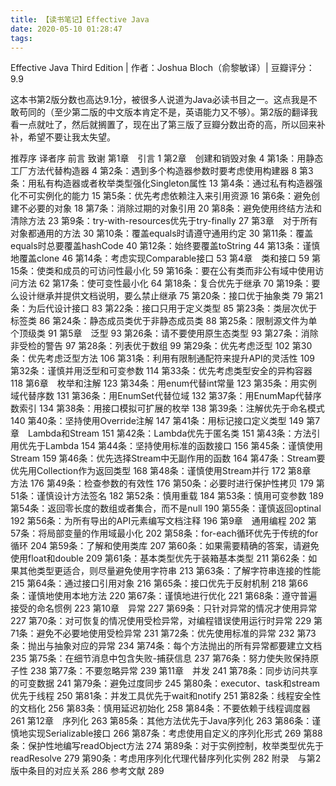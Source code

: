 ```yaml
---
title: 【读书笔记】Effective Java
date: 2020-05-10 01:28:47
tags:
---
```


Effective Java Third Edition | 作者：Joshua Bloch（俞黎敏译）| 豆瓣评分：9.9

这本书第2版分数也高达9.1分，被很多人说道为Java必读书目之一。这点我是不敢苟同的（至少第二版的中文版本肯定不是，英语能力又不够）。第2版的翻译我看一点就吐了，然后就搁置了，现在出了第三版了豆瓣分数出奇的高，所以回来补补，希望不要让我太失望。

<!-- more -->

推荐序
译者序
前言
致谢
第1章　引言 1
第2章　创建和销毁对象 4
第1条：用静态工厂方法代替构造器 4
第2条：遇到多个构造器参数时要考虑使用构建器 8
第3条：用私有构造器或者枚举类型强化Singleton属性 13
第4条：通过私有构造器强化不可实例化的能力 15
第5条：优先考虑依赖注入来引用资源 16
第6条：避免创建不必要的对象 18
第7条：消除过期的对象引用 20
第8条：避免使用终结方法和清除方法 23
第9条：try-with-resources优先于try-finally 27
第3章　对于所有对象都通用的方法 30
第10条：覆盖equals时请遵守通用约定 30
第11条：覆盖equals时总要覆盖hashCode 40
第12条：始终要覆盖toString 44
第13条：谨慎地覆盖clone 46
第14条：考虑实现Comparable接口 53
第4章　类和接口 59
第15条：使类和成员的可访问性最小化 59
第16条：要在公有类而非公有域中使用访问方法 62
第17条：使可变性最小化 64
第18条：复合优先于继承 70
第19条：要么设计继承并提供文档说明，要么禁止继承 75
第20条：接口优于抽象类 79
第21条：为后代设计接口 83
第22条：接口只用于定义类型 85
第23条：类层次优于标签类 86
第24条：静态成员类优于非静态成员类 88
第25条：限制源文件为单个顶级类 91
第5章　泛型 93
第26条：请不要使用原生态类型 93
第27条：消除非受检的警告 97
第28条：列表优于数组 99
第29条：优先考虑泛型 102
第30条：优先考虑泛型方法 106
第31条：利用有限制通配符来提升API的灵活性 109
第32条：谨慎并用泛型和可变参数 114
第33条：优先考虑类型安全的异构容器 118
第6章　枚举和注解 123
第34条：用enum代替int常量 123
第35条：用实例域代替序数 131
第36条：用EnumSet代替位域 132
第37条：用EnumMap代替序数索引 134
第38条：用接口模拟可扩展的枚举 138
第39条：注解优先于命名模式 140
第40条：坚持使用Override注解 147
第41条：用标记接口定义类型 149
第7章　Lambda和Stream 151
第42条：Lambda优先于匿名类 151
第43条：方法引用优先于Lambda 154
第44条：坚持使用标准的函数接口 156
第45条：谨慎使用Stream 159
第46条：优先选择Stream中无副作用的函数 164
第47条：Stream要优先用Collection作为返回类型 168
第48条：谨慎使用Stream并行 172
第8章　方法 176
第49条：检查参数的有效性 176
第50条：必要时进行保护性拷贝 179
第51条：谨慎设计方法签名 182
第52条：慎用重载 184
第53条：慎用可变参数 189
第54条：返回零长度的数组或者集合，而不是null 190
第55条：谨慎返回optinal 192
第56条：为所有导出的API元素编写文档注释 196
第9章　通用编程 202
第57条：将局部变量的作用域最小化 202
第58条：for-each循环优先于传统的for循环 204
第59条：了解和使用类库 207
第60条：如果需要精确的答案，请避免使用float和double 209
第61条：基本类型优先于装箱基本类型 211
第62条：如果其他类型更适合，则尽量避免使用字符串 213
第63条：了解字符串连接的性能 215
第64条：通过接口引用对象 216
第65条：接口优先于反射机制 218
第66条：谨慎地使用本地方法 220
第67条：谨慎地进行优化 221
第68条：遵守普遍接受的命名惯例 223
第10章　异常 227
第69条：只针对异常的情况才使用异常 227
第70条：对可恢复的情况使用受检异常，对编程错误使用运行时异常 229
第71条：避免不必要地使用受检异常 231
第72条：优先使用标准的异常 232
第73条：抛出与抽象对应的异常 234
第74条：每个方法抛出的所有异常都要建立文档 235
第75条：在细节消息中包含失败-捕获信息 237
第76条：努力使失败保持原子性 238
第77条：不要忽略异常 239
第11章　并发 241
第78条：同步访问共享的可变数据 241
第79条：避免过度同步 245
第80条：executor、task和stream优先于线程 250
第81条：并发工具优先于wait和notify 251
第82条：线程安全性的文档化 256
第83条：慎用延迟初始化 258
第84条：不要依赖于线程调度器 261
第12章　序列化 263
第85条：其他方法优先于Java序列化 263
第86条：谨慎地实现Serializable接口 266
第87条：考虑使用自定义的序列化形式 269
第88条：保护性地编写readObject方法 274
第89条：对于实例控制，枚举类型优先于readResolve 279
第90条：考虑用序列化代理代替序列化实例 282
附录　与第2版中条目的对应关系 286
参考文献 289